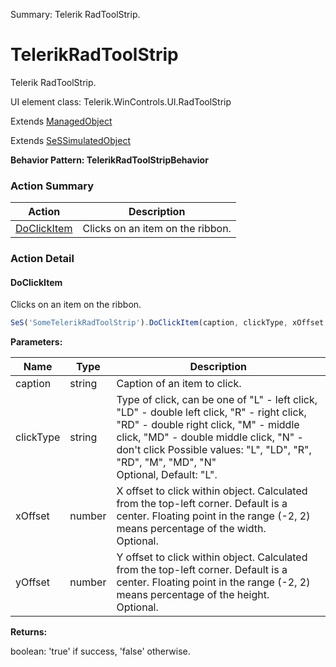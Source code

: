 Summary: Telerik RadToolStrip.

# TelerikRadToolStrip

Telerik RadToolStrip.
 
UI element class: Telerik.WinControls.UI.RadToolStrip

Extends [ManagedObject](ManagedObject.md)

Extends [SeSSimulatedObject](SeSSimulatedObject.md)





**Behavior Pattern: TelerikRadToolStripBehavior**


<!-- ============================== property summary ========================== -->

  
<!-- ============================== action summary ========================== -->



### Action Summary

|  **Action** | **Description** | 
| ----------- | --------------- |
|  [DoClickItem](#doclickitem) | Clicks on an item on the ribbon. |




<!-- ============================== property detail ========================== -->
  
  
<!-- ============================== action detail ========================== -->
  
### Action Detail
    
<a name="DoClickItem"></a>    
#### DoClickItem

Clicks on an item on the ribbon.

```javascript
SeS('SomeTelerikRadToolStrip').DoClickItem(caption, clickType, xOffset, yOffset)
```


**Parameters:**

|  **Name** | **Type** | **Description** |
| ---------- | -------- | --------------- |
| caption | string |  Caption of an item to click. |
| clickType | string |  Type of click, can be one of "L" - left click, "LD" - double left click, "R" - right click, "RD" - double right click, "M" - middle click, "MD" - double middle click, "N" - don't click Possible values: "L", "LD", "R", "RD", "M", "MD", "N"<br>Optional, Default: "L". |
| xOffset | number |  X offset to click within object. Calculated from the top-left corner. Default is a center. Floating point in the range (-2, 2) means percentage of the width.<br>Optional. |
| yOffset | number |  Y offset to click within object. Calculated from the top-left corner. Default is a center. Floating point in the range (-2, 2) means percentage of the height.<br>Optional. |




**Returns:**

boolean: 'true' if success, 'false' otherwise.



<a name="see.also.telerikradtoolstrip.doclickitem"></a>

  

